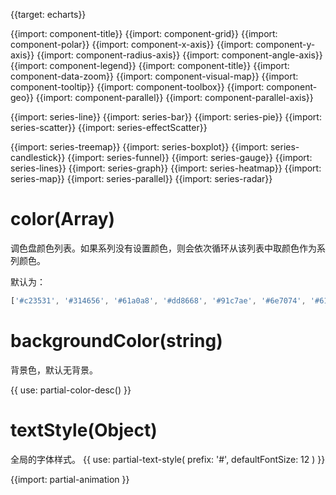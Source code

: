 {{target: echarts}}

{{import: component-title}}
{{import: component-grid}}
{{import: component-polar}}
{{import: component-x-axis}}
{{import: component-y-axis}}
{{import: component-radius-axis}}
{{import: component-angle-axis}}
{{import: component-legend}}
{{import: component-title}}
{{import: component-data-zoom}}
{{import: component-visual-map}}
{{import: component-tooltip}}
{{import: component-toolbox}}
{{import: component-geo}}
{{import: component-parallel}}
{{import: component-parallel-axis}}


{{import: series-line}}
{{import: series-bar}}
{{import: series-pie}}
{{import: series-scatter}}
{{import: series-effectScatter}}

{{import: series-treemap}}
{{import: series-boxplot}}
{{import: series-candlestick}}
{{import: series-funnel}}
{{import: series-gauge}}
{{import: series-lines}}
{{import: series-graph}}
{{import: series-heatmap}}
{{import: series-map}}
{{import: series-parallel}}
{{import: series-radar}}

# color(Array)

调色盘颜色列表。如果系列没有设置颜色，则会依次循环从该列表中取颜色作为系列颜色。

默认为：
```js
['#c23531', '#314656', '#61a0a8', '#dd8668', '#91c7ae', '#6e7074', '#61a0a8', '#bda29a', '#44525d', '#c4ccd3']
```

# backgroundColor(string)
背景色，默认无背景。

{{ use: partial-color-desc() }}


# textStyle(Object)
全局的字体样式。
{{ use: partial-text-style(
    prefix: '#',
    defaultFontSize: 12
) }}

{{import: partial-animation }}
